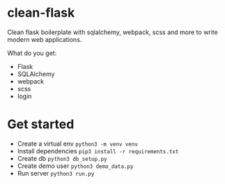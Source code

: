 # clean-flask
Clean flask boilerplate with sqlalchemy, webpack, scss and more to write modern web applications.

What do you get:
- Flask
- SQLAlchemy
- webpack
- scss
- login

# Get started
- Create a virtual env `python3 -m venv venv`
- Install dependencies `pip3 install -r requirements.txt`
- Create db `python3 db_setup.py`
- Create demo user `python3 demo_data.py`
- Run server `python3 run.py`
